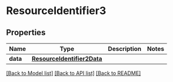 # ResourceIdentifier3

## Properties
Name | Type | Description | Notes
------------ | ------------- | ------------- | -------------
**data** | [**ResourceIdentifier2Data**](ResourceIdentifier2Data.md) |  | 

[[Back to Model list]](../README.md#documentation-for-models) [[Back to API list]](../README.md#documentation-for-api-endpoints) [[Back to README]](../README.md)

